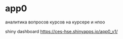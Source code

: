 # app0
аналитика вопросов курсов на курсере и нпоо

shiny dashboard
https://ces-hse.shinyapps.io/app0_v1/

